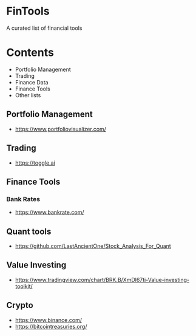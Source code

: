 # FinTools
A curated list of financial tools 

# Contents 

- Portfolio Management
- Trading
- Finance Data
- Finance Tools
- Other lists 


## Portfolio Management 

* https://www.portfoliovisualizer.com/


## Trading

* https://toggle.ai

## Finance Tools

### Bank Rates 

* https://www.bankrate.com/

## Quant tools

* https://github.com/LastAncientOne/Stock_Analysis_For_Quant

## Value Investing

* https://www.tradingview.com/chart/BRK.B/XmDl67ti-Value-investing-toolkit/


## Crypto

* https://www.binance.com/
* https://bitcointreasuries.org/
